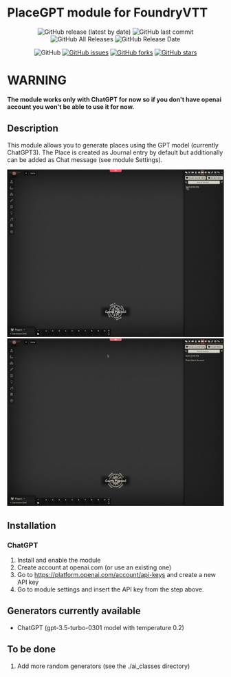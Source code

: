 # PlaceGPT module for FoundryVTT
<p align="center">
<img alt="GitHub release (latest by date)" src="https://img.shields.io/github/v/release/megastruktur/foundryvtt-place-gpt"> <img alt="GitHub last commit" src="https://img.shields.io/github/last-commit/megastruktur/foundryvtt-place-gpt"> <img alt="GitHub All Releases" src="https://img.shields.io/github/downloads/megastruktur/foundryvtt-place-gpt/total" /> <img alt="GitHub Release Date" src="https://img.shields.io/github/release-date/megastruktur/foundryvtt-place-gpt?label=latest%20release" /> 
</p>
<p align="center">
<img alt="GitHub" src="https://img.shields.io/github/license/megastruktur/foundryvtt-place-gpt"> <a href="https://github.com/megastruktur/foundryvtt-place-gpt/issues"><img alt="GitHub issues" src="https://img.shields.io/github/issues/megastruktur/foundryvtt-place-gpt"></a> <a href="https://github.com/megastruktur/foundryvtt-place-gpt/network"><img alt="GitHub forks" src="https://img.shields.io/github/forks/megastruktur/foundryvtt-place-gpt"></a> <a href="https://github.com/megastruktur/foundryvtt-place-gpt/stargazers"><img alt="GitHub stars" src="https://img.shields.io/github/stars/megastruktur/foundryvtt-place-gpt"></a> 
</p>

# WARNING
**The module works only with ChatGPT for now so if you don't have openai account you won't be able to use it for now.**

## Description
This module allows you to generate places using the GPT model (currently ChatGPT3).
The Place is created as Journal entry by default but additionally can be added as Chat message (see module Settings).

![Launch](./screenshots/Launch.gif?raw=true "Launch")
![Result](./screenshots/Result.gif?raw=true "Result")


## Installation

### ChatGPT
1. Install and enable the module
2. Create account at openai.com (or use an existing one)
3. Go to https://platform.openai.com/account/api-keys and create a new API key
4. Go to module settings and insert the API key from the step above.

## Generators currently available
- ChatGPT (gpt-3.5-turbo-0301 model with temperature 0.2)

## To be done
1. Add more random generators (see the ./ai_classes directory)